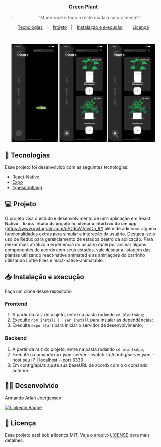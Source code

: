 <h3 align="center">
  Green Plant
</h3>

<blockquote align="center">“Mude você e todo o resto mudará naturalmente”!</blockquote>

<p align="center">
  <a href="#-tecnologias">Tecnologias</a>&nbsp;&nbsp;&nbsp;|&nbsp;&nbsp;&nbsp;
  <a href="#-projeto">Projeto</a>&nbsp;&nbsp;&nbsp;|&nbsp;&nbsp;&nbsp;
  <a href="#-instalação-e-execução">Instalação e execução</a>&nbsp;&nbsp;&nbsp;|&nbsp;&nbsp;&nbsp;
  <a href="#-licença">Licença</a>
</p>

<br>

<p align="center">
  <img alt="Frontend" src="assets/home.gif" width="30%">
  <img alt="Frontend" src="assets/plant.gif" width="30%">
  <img alt="Frontend" src="assets/cart.gif" width="30%">
</p>

## 🚀 Tecnologias

Esse projeto foi desenvolvido com as seguintes tecnologias:

- [React-Native](https://reactnative.dev/)
- [Expo](https://docs.expo.dev/)
- [typescriptlang](https://www.typescriptlang.org/)

## 💻 Projeto

O projeto visa o estudo e desenvolvimento de uma aplicação em React Native - Expo. Intuito do projeto foi clonar a interface de um app (https://www.instagram.com/p/CRoW7mvDa_8/) além de adiconar alguma funcionalidades extras para simular a interação do usuário. Destaca-se o uso de Redux para gerenciamento de estados dentro da aplicação. Para deixar mais atrativo a experiencia do usuário optei por animar alguns componentes de acordo com seus estados, vale descar a listagem das plantas utilizando react-native animated e as animaçoes do carrinho utilizando Lottie Files e react-native-animatable.

## 📥 Instalação e execução

Faça um clone desse repositório

### Frontend

1. A partir da raiz do projeto, entre na pasta rodando `cd plantsApp`;
2. Execulte `npm install || Yar install` para instalar as dependências;
3. Execulte `expo start` para iniciar o servidor de desenvolvimento;


### Backend

1. A partir da raiz do projeto, entre na pasta rodando `cd plantsApp`;
2. Execute o comando npx json-server --watch src/config/server.json --host seu IP | localhost  --port 3333        
3. Em config/api.ts ajuste sua baseURL de acordo com o o comando anterior. 

## 👨‍💻 Desenvolvido

Armando Arlan Joergensen <p></p>
[![Linkedin Badge](https://img.shields.io/badge/-LinkedIn-blue?style=flat-square&logo=Linkedin&logoColor=white&link=https://www.linkedin.com/in/armandoaaj/)](https://www.linkedin.com/in/armandoaaj/)

## 📝 Licença

Esse projeto está sob a licença MIT. Veja o arquivo [LICENSE](LICENSE.md) para mais detalhes.
